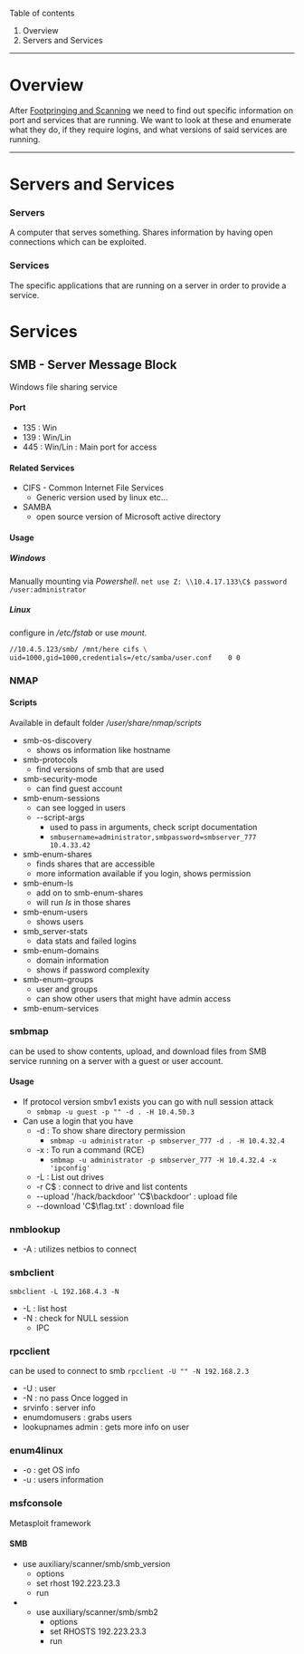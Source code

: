Table of contents
1. Overview
2. Servers and Services

---
# Overview

After [Footpringing and Scanning](Footprinting_Scanning) we need to find out specific information on port and services that are running. We want to look at these and enumerate what they do, if they require logins, and what versions of said services are running.

---
# Servers and Services
### Servers
A computer that serves something. Shares information by having open connections which can be exploited.
### Services
The specific applications that are running on a server in order to provide a service. 

# Services

## SMB - Server Message Block
Windows file sharing service
#### Port
- 135 : Win
- 139 : Win/Lin
- 445 : Win/Lin : Main port for access
#### Related Services
- CIFS - Common Internet File Services
	- Generic version used by linux etc... 
- SAMBA
	- open source version of Microsoft active directory
#### Usage
##### Windows
Manually mounting via *Powershell*.
`net use Z: \\10.4.17.133\C$ password /user:administrator`

##### Linux
configure in */etc/fstab* or use *mount*.
```bash
//10.4.5.123/smb/ /mnt/here cifs \
uid=1000,gid=1000,credentials=/etc/samba/user.conf    0 0
```

### NMAP
#### Scripts
Available in default folder */user/share/nmap/scripts*
- smb-os-discovery
	- shows os information like hostname
- smb-protocols
	- find versions of smb that are used
- smb-security-mode
	- can find guest account
- smb-enum-sessions
	- can see logged in users
	- --script-args
		- used to pass in arguments, check script documentation
		- `smbusername=administrator,smbpassword=smbserver_777 10.4.33.42`
- smb-enum-shares
	- finds shares that are accessible 
	- more information available if you login, shows permission
- smb-enum-ls
	- add on to smb-enum-shares
	- will run *ls* in those shares
- smb-enum-users
	- shows users
- smb_server-stats
	- data stats and failed logins
- smb-enum-domains
	- domain information
	- shows if password complexity
- smb-enum-groups
	- user and groups
	- can show other users that might have admin access
- smb-enum-services

### smbmap
can be used to show contents, upload, and download files from SMB service running on a server with a guest or user account.
#### Usage
- If protocol version smbv1 exists you can go with null session attack
	- `smbmap -u guest -p "" -d . -H 10.4.50.3`
- Can use a login that you have
	- -d : To show share directory permission
		- `smbmap -u administrator -p smbserver_777 -d . -H 10.4.32.4`
	- -x : To run a command (RCE)
		- `smbmap -u administrator -p smbserver_777 -H 10.4.32.4 -x 'ipconfig'`
	- -L : List out drives
	- -r C$ : connect to drive and list contents
	- --upload '/hack/backdoor' 'C$\\backdoor' : upload file
	- --download 'C$\\flag.txt' : download file

### nmblookup
- -A : utilizes netbios to connect
### smbclient
`smbclient -L 192.168.4.3 -N`
- -L : list host
- -N : check for NULL session
	- IPC
### rpcclient
can be used to connect to smb
`rpcclient -U "" -N 192.168.2.3`
- -U : user
- -N : no pass
Once logged in
- srvinfo : server info
- enumdomusers : grabs users
- lookupnames admin : gets more info on user

### enum4linux
- -o : get OS info
- -u : users information

### msfconsole
Metasploit framework

#### SMB
- use auxiliary/scanner/smb/smb_version
	- options
	- set rhost 192.223.23.3
	- run
- - use auxiliary/scanner/smb/smb2
	- options
	- set RHOSTS 192.223.23.3
	- run

